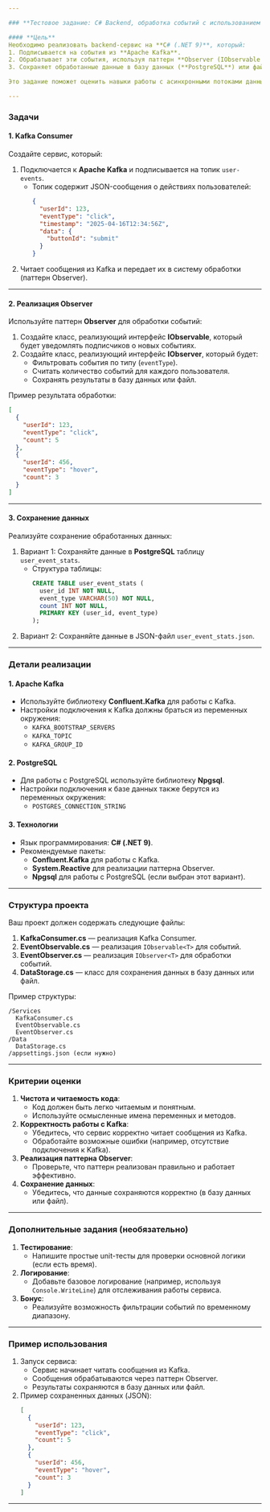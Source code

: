```yaml
---

### **Тестовое задание: C# Backend, обработка событий с использованием Kafka, PostgreSQL и IObserver**

#### **Цель**
Необходимо реализовать backend-сервис на **C# (.NET 9)**, который:
1. Подписывается на события из **Apache Kafka**.
2. Обрабатывает эти события, используя паттерн **Observer (IObservable / IObserver)**.
3. Сохраняет обработанные данные в базу данных (**PostgreSQL**) или файловую систему.

Это задание поможет оценить навыки работы с асинхронными потоками данных, Kafka, паттерном Observer.

---
```


### **Задачи**

#### **1. Kafka Consumer**

Создайте сервис, который:

1. Подключается к **Apache Kafka** и подписывается на топик `user-events`.
   - Топик содержит JSON-сообщения о действиях пользователей:
     ```json
     {
       "userId": 123,
       "eventType": "click",
       "timestamp": "2025-04-16T12:34:56Z",
       "data": {
         "buttonId": "submit"
       }
     }
     ```
2. Читает сообщения из Kafka и передает их в систему обработки (паттерн Observer).

---

#### **2. Реализация Observer**

Используйте паттерн **Observer** для обработки событий:

1. Создайте класс, реализующий интерфейс **IObservable<T>**, который будет уведомлять подписчиков о новых событиях.
2. Создайте класс, реализующий интерфейс **IObserver<T>**, который будет:
   - Фильтровать события по типу (`eventType`).
   - Считать количество событий для каждого пользователя.
   - Сохранять результаты в базу данных или файл.

Пример результата обработки:

```json
[
  {
    "userId": 123,
    "eventType": "click",
    "count": 5
  },
  {
    "userId": 456,
    "eventType": "hover",
    "count": 3
  }
]
```

---

#### **3. Сохранение данных**

Реализуйте сохранение обработанных данных:

1. Вариант 1: Сохраняйте данные в **PostgreSQL** таблицу `user_event_stats`.
   - Структура таблицы:
     ```sql
     CREATE TABLE user_event_stats (
       user_id INT NOT NULL,
       event_type VARCHAR(50) NOT NULL,
       count INT NOT NULL,
       PRIMARY KEY (user_id, event_type)
     );
     ```
2. Вариант 2: Сохраняйте данные в JSON-файл `user_event_stats.json`.

---

### **Детали реализации**

#### **1. Apache Kafka**

- Используйте библиотеку **Confluent.Kafka** для работы с Kafka.
- Настройки подключения к Kafka должны браться из переменных окружения:
  - `KAFKA_BOOTSTRAP_SERVERS`
  - `KAFKA_TOPIC`
  - `KAFKA_GROUP_ID`

#### **2. PostgreSQL**

- Для работы с PostgreSQL используйте библиотеку **Npgsql**.
- Настройки подключения к базе данных также берутся из переменных окружения:
  - `POSTGRES_CONNECTION_STRING`

#### **3. Технологии**

- Язык программирования: **C# (.NET 9)**.
- Рекомендуемые пакеты:
  - **Confluent.Kafka** для работы с Kafka.
  - **System.Reactive** для реализации паттерна Observer.
  - **Npgsql** для работы с PostgreSQL (если выбран этот вариант).

---

### **Структура проекта**

Ваш проект должен содержать следующие файлы:

1. **KafkaConsumer.cs** — реализация Kafka Consumer.
2. **EventObservable.cs** — реализация `IObservable<T>` для событий.
3. **EventObserver.cs** — реализация `IObserver<T>` для обработки событий.
4. **DataStorage.cs** — класс для сохранения данных в базу данных или файл.

Пример структуры:

```
/Services
  KafkaConsumer.cs
  EventObservable.cs
  EventObserver.cs
/Data
  DataStorage.cs
/appsettings.json (если нужно)
```

---

### **Критерии оценки**

1. **Чистота и читаемость кода**:
   - Код должен быть легко читаемым и понятным.
   - Используйте осмысленные имена переменных и методов.
2. **Корректность работы с Kafka**:
   - Убедитесь, что сервис корректно читает сообщения из Kafka.
   - Обработайте возможные ошибки (например, отсутствие подключения к Kafka).
3. **Реализация паттерна Observer**:
   - Проверьте, что паттерн реализован правильно и работает эффективно.
4. **Сохранение данных**:
   - Убедитесь, что данные сохраняются корректно (в базу данных или файл).

---

### **Дополнительные задания (необязательно)**

1. **Тестирование**:
   - Напишите простые unit-тесты для проверки основной логики (если есть время).
2. **Логирование**:
   - Добавьте базовое логирование (например, используя `Console.WriteLine`) для отслеживания работы сервиса.
3. **Бонус**:
   - Реализуйте возможность фильтрации событий по временному диапазону.

---

### **Пример использования**

1. Запуск сервиса:
   - Сервис начинает читать сообщения из Kafka.
   - Сообщения обрабатываются через паттерн Observer.
   - Результаты сохраняются в базу данных или файл.
2. Пример сохраненных данных (JSON):
   ```json
   [
     {
       "userId": 123,
       "eventType": "click",
       "count": 5
     },
     {
       "userId": 456,
       "eventType": "hover",
       "count": 3
     }
   ]
   ```

---
